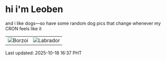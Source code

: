 # hi i'm Leoben

and i like dogs—so have some random dog pics that change whenever my CRON feels like it

|  |  |
|--------|----------|
| ![Borzoi](https://random-dog-vercel.vercel.app/api/random-borzoi?v=1760776629) | ![Labrador](https://random-dog-vercel.vercel.app/api/random-labrador?v=1760776629) |

Last updated: 2025-10-18 16:37 PHT
